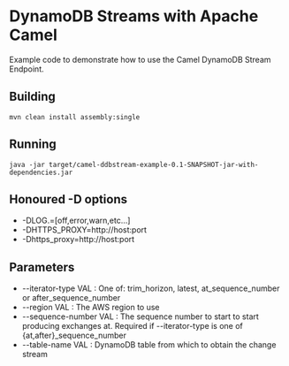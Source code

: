 
DynamoDB Streams with Apache Camel
==================================

Example code to demonstrate how to use the Camel DynamoDB Stream Endpoint.

Building
--------

```
mvn clean install assembly:single
```

Running
-------

```
java -jar target/camel-ddbstream-example-0.1-SNAPSHOT-jar-with-dependencies.jar
```

Honoured -D options
-------------------

* -DLOG.<package name>=[off,error,warn,etc...]
* -DHTTPS\_PROXY=http://host:port
* -Dhttps\_proxy=http://host:port

Parameters
----------

* --iterator-type VAL   : One of: trim\_horizon, latest, at\_sequence\_number or after\_sequence\_number
* --region VAL          : The AWS region to use
* --sequence-number VAL : The sequence number to start to start producing exchanges at. Required if --iterator-type is one of {at,after}\_sequence\_number
* --table-name VAL      : DynamoDB table from which to obtain the change stream


